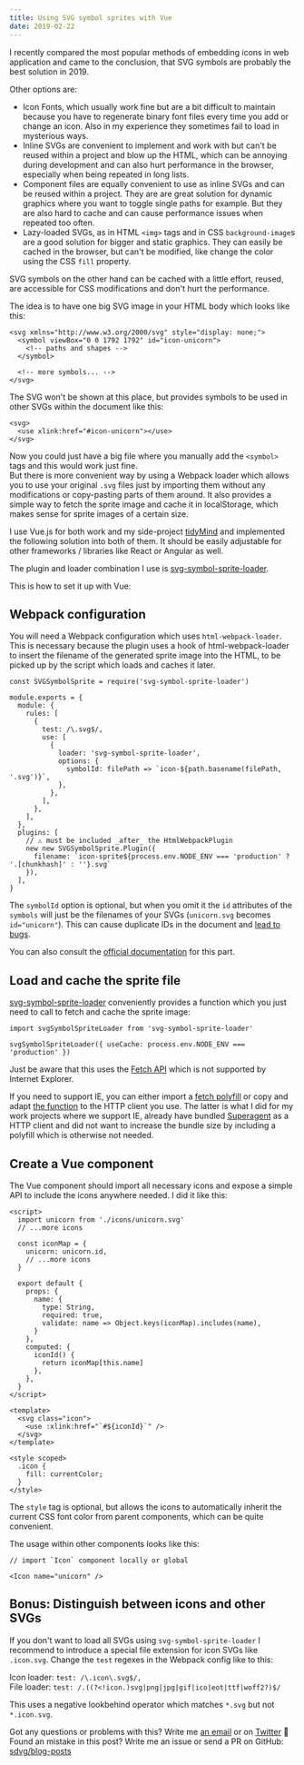 ```yaml
---
title: Using SVG symbol sprites with Vue
date: 2019-02-22
---
```


I recently compared the most popular methods of embedding icons in web application and came to the conclusion, that SVG symbols are probably the best solution in 2019.

Other options are:

* Icon Fonts, which usually work fine but are a bit difficult to maintain because you have to regenerate binary font files every time you add or change an icon. Also in my experience they sometimes fail to load in mysterious ways.
* Inline SVGs are convenient to implement and work with but can't be reused within a project and blow up the HTML, which can be annoying during development and can also hurt performance in the browser, especially when being repeated in long lists.
* Component files are equally convenient to use as inline SVGs and can be reused within a project. They are are great solution for dynamic graphics where you want to toggle single paths for example. But they are also hard to cache and can cause performance issues when repeated too often.  
* Lazy-loaded SVGs, as in HTML `<img>` tags and in CSS `background-image`s are a good solution for bigger and static graphics. They can easily be cached in the browser, but can't be modified, like change the color using the CSS `fill` property.

SVG symbols on the other hand can be cached with a little effort, reused, are accessible for CSS modifications and don't hurt the performance.

The idea is to have one big SVG image in your HTML body which looks like this:

```
<svg xmlns="http://www.w3.org/2000/svg" style="display: none;">
  <symbol viewBox="0 0 1792 1792" id="icon-unicorn">
    <!-- paths and shapes -->
  </symbol>
  
  <!-- more symbols... -->
</svg>
```

The SVG won't be shown at this place, but provides symbols to be used in other SVGs within the document like this:

```
<svg>
  <use xlink:href="#icon-unicorn"></use>
</svg>
```

Now you could just have a big file where you manually add the `<symbol>` tags and this would work just fine.  
But there is more convenient way by using a Webpack loader which allows you to use your original `.svg` files just by importing them without any modifications or copy-pasting parts of them around. It also provides a simple way to fetch the sprite image and cache it in localStorage, which makes sense for sprite images of a certain size.

I use Vue.js for both work and my side-project [tidyMind][tidymind-intro] and implemented the following solution into both of them. It should be easily adjustable for other frameworks / libraries like React or Angular as well.

The plugin and loader combination I use is [svg-symbol-sprite-loader][svg-symbol-sprite-loader].

This is how to set it up with Vue:

## Webpack configuration

You will need a Webpack configuration which uses `html-webpack-loader`. This is necessary because the plugin uses a hook of html-webpack-loader to insert the filename of the generated sprite image into the HTML, to be picked up by the script which loads and caches it later.

```
const SVGSymbolSprite = require('svg-symbol-sprite-loader')

module.exports = {
  module: {
    rules: [
      {
        test: /\.svg$/,
        use: [
          {
            loader: 'svg-symbol-sprite-loader',
            options: {
              symbolId: filePath => `icon-${path.basename(filePath, '.svg')}`,
            },
          },
        ],
      },
    ],
  },
  plugins: [
    // ⚠️ must be included _after_ the HtmlWebpackPlugin
    new new SVGSymbolSprite.Plugin({
      filename: `icon-sprite${process.env.NODE_ENV === 'production' ? '.[chunkhash]' : ''}.svg`
    }),
  ],
}
```

The `symbolId` option is optional, but when you omit it the `id` attributes of the `symbols` will just be the filenames of your SVGs (`unicorn.svg` becomes `id="unicorn"`). This can cause duplicate IDs in the document and [lead to bugs][collisions].

You can also consult the [official documentation][webpack-config] for this part.

## Load and cache the sprite file

[svg-symbol-sprite-loader][svg-symbol-sprite-loader] conveniently provides a function which you just need to call to fetch and cache the sprite image:

```
import svgSymbolSpriteLoader from 'svg-symbol-sprite-loader'

svgSymbolSpriteLoader({ useCache: process.env.NODE_ENV === 'production' })
```

Just be aware that this uses the [Fetch API][fetch-api] which is not supported by Internet Explorer.

If you need to support IE, you can either import a [fetch polyfill][fetch-polyfill] or copy and adapt [the function][icon-sprite-loader] to the HTTP client you use. The latter is what I did for my work projects where we support IE, already have bundled [Superagent][superagent] as a HTTP client and did not want to increase the bundle size by including a polyfill which is otherwise not needed.
   
## Create a Vue component

The Vue component should import all necessary icons and expose a simple API to include the icons anywhere needed. I did it like this:

```
<script>
  import unicorn from './icons/unicorn.svg'
  // ...more icons

  const iconMap = {
    unicorn: unicorn.id,
    // ...more icons
  }

  export default {
    props: {
      name: {
        type: String,
        required: true,
        validate: name => Object.keys(iconMap).includes(name),
      }
    },
    computed: {
      iconId() {
        return iconMap[this.name]
      },
    },
  }
</script>

<template>
  <svg class="icon">
    <use :xlink:href="`#${iconId}`" />
  </svg>
</template>

<style scoped>
  .icon {
    fill: currentColor;
  }
</style>
```

The `style` tag is optional, but allows the icons to automatically inherit the current CSS font color from parent components, which can be quite convenient.

The usage within other components looks like this:

```
// import `Icon` component locally or global

<Icon name="unicorn" />
``` 

## Bonus: Distinguish between icons and other SVGs

If you don't want to load all SVGs using `svg-symbol-sprite-loader` I recommend to introduce a special file extension for icon SVGs like `.icon.svg`. Change the `test` regexes in the Webpack config like to this:

Icon loader: `test: /\.icon\.svg$/,`  
File loader: `test: /.((?<!icon.)svg|png|jpg|gif|ico|eot|ttf|woff2?)$/`

This uses a negative lookbehind operator which matches `*.svg` but not `*.icon.svg`.

Got any questions or problems with this? Write me [an email][email] or on [Twitter][twitter] 🙂  
Found an mistake in this post? Write me an issue or send a PR on GitHub: [sdvg/blog-posts][github]

[tidymind-intro]: tidy-mind-introduction.html
[collisions]: https://github.com/crystal-ball/svg-symbol-sprite-loader/issues/27
[svg-symbol-sprite-loader]: https://github.com/crystal-ball/svg-symbol-sprite-loader
[fetch-api]: https://developer.mozilla.org/en-US/docs/Web/API/Fetch_API
[fetch-polyfill]: https://github.com/github/fetch
[icon-sprite-loader]: https://github.com/crystal-ball/svg-symbol-sprite-loader/blob/master/src/icon-sprite-loader.js
[superagent]: https://github.com/visionmedia/superagent
[webpack-config]: https://github.com/crystal-ball/svg-symbol-sprite-loader#1-configure---webpackconfigjs
[email]: mailto:mail@stefan-dietz.eu
[twitter]: https://twitter.com/sd_vg
[github]: https://github.com/sdvg/blog-posts/